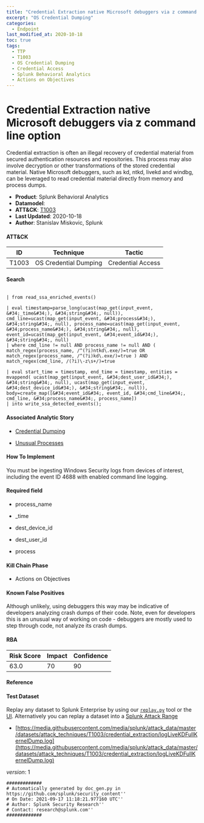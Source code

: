 ```yaml
---
title: "Credential Extraction native Microsoft debuggers via z command line option"
excerpt: "OS Credential Dumping"
categories:
  - Endpoint
last_modified_at: 2020-10-18
toc: true
tags:
  - TTP
  - T1003
  - OS Credential Dumping
  - Credential Access
  - Splunk Behavioral Analytics
  - Actions on Objectives
---
```


# Credential Extraction native Microsoft debuggers via z command line option

Credential extraction is often an illegal recovery of credential material from secured authentication resources and repositories. This process may also involve decryption or other transformations of the stored credential material. Native Microsoft debuggers, such as kd, ntkd, livekd and windbg, can be leveraged to read credential material directly from memory and process dumps.

- **Product**: Splunk Behavioral Analytics
- **Datamodel**:
- **ATT&CK**: [T1003](https://attack.mitre.org/techniques/T1003/)
- **Last Updated**: 2020-10-18
- **Author**: Stanislav Miskovic, Splunk


#### ATT&CK

| ID          | Technique   | Tactic       |
| ----------- | ----------- |--------------|
| T1003 | OS Credential Dumping | Credential Access |


#### Search

```
 
| from read_ssa_enriched_events()

| eval timestamp=parse_long(ucast(map_get(input_event, &#34;_time&#34;), &#34;string&#34;, null)), cmd_line=ucast(map_get(input_event, &#34;process&#34;), &#34;string&#34;, null), process_name=ucast(map_get(input_event, &#34;process_name&#34;), &#34;string&#34;, null), event_id=ucast(map_get(input_event, &#34;event_id&#34;), &#34;string&#34;, null) 
| where cmd_line != null AND process_name != null AND ( match_regex(process_name, /^(?i)ntkd\.exe/)=true OR match_regex(process_name, /^(?i)kd\.exe/)=true ) AND match_regex(cmd_line, /(?i)\-z\s+/)=true

| eval start_time = timestamp, end_time = timestamp, entities = mvappend( ucast(map_get(input_event, &#34;dest_user_id&#34;), &#34;string&#34;, null), ucast(map_get(input_event, &#34;dest_device_id&#34;), &#34;string&#34;, null)), body=create_map([&#34;event_id&#34;, event_id, &#34;cmd_line&#34;, cmd_line, &#34;process_name&#34;, process_name]) 
| into write_ssa_detected_events();
```

#### Associated Analytic Story

* [Credential Dumping](_stories/credential_dumping)

* [Unusual Processes](_stories/unusual_processes)


#### How To Implement
You must be ingesting Windows Security logs from devices of interest, including the event ID 4688 with enabled command line logging.

#### Required field

* process_name

* _time

* dest_device_id

* dest_user_id

* process


#### Kill Chain Phase

* Actions on Objectives


#### Known False Positives
Although unlikely, using debuggers this way may be indicative of developers analyzing crash dumps of their code. Note, even for developers this is an unusual way of working on code - debuggers are mostly used to step through code, not analyze its crash dumps.



#### RBA

| Risk Score  | Impact      | Confidence   |
| ----------- | ----------- |--------------|
| 63.0 | 70 | 90 |



#### Reference


#### Test Dataset
Replay any dataset to Splunk Enterprise by using our [`replay.py`](https://github.com/splunk/attack_data#using-replaypy) tool or the [UI](https://github.com/splunk/attack_data#using-ui).
Alternatively you can replay a dataset into a [Splunk Attack Range](https://github.com/splunk/attack_range#replay-dumps-into-attack-range-splunk-server)


* [https://media.githubusercontent.com/media/splunk/attack_data/master/datasets/attack_techniques/T1003/credential_extraction/logLiveKDFullKernelDump.log](https://media.githubusercontent.com/media/splunk/attack_data/master/datasets/attack_techniques/T1003/credential_extraction/logLiveKDFullKernelDump.log)


_version_: 1

```
#############
# Automatically generated by doc_gen.py in https://github.com/splunk/security_content''
# On Date: 2021-09-17 11:18:21.977160 UTC''
# Author: Splunk Security Research''
# Contact: research@splunk.com''
#############
```